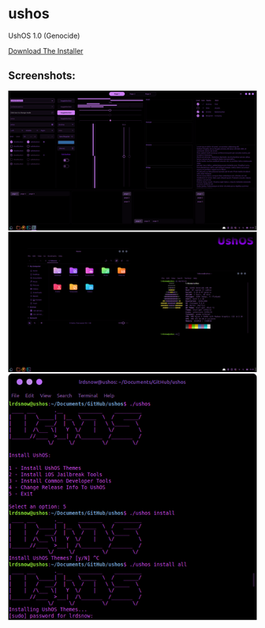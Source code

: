 # ushos
UshOS 1.0 (Genocide)

[Download The Installer](https://github.com/Lrdsnow/ushos/raw/main/ushos)

## Screenshots:
![screenshot0](https://github.com/Lrdsnow/ushos/blob/main/screenshots/screenshot0.png?raw=true)
![screenshot1](https://github.com/Lrdsnow/ushos/blob/main/screenshots/screenshot1.png?raw=true)
![screenshot2](https://github.com/Lrdsnow/ushos/blob/main/screenshots/screenshot2.png?raw=true)
